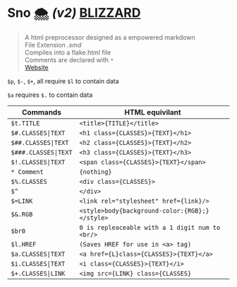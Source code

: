 # Sno 🌨️ *(v2)* [BLIZZARD](https://h)

> A html preprocessor designed as a empowered markdown
> <br/> File Extension *.smd*
> <br/> Compiles into a flake.html file
> <br/> Comments are declared with `*`
> <br/> [Website](https://snowylang.github.io/)

`$p`, `$-`, `$+`, all require `$l` to contain data

`$a` requires `$.` to contain data

|Commands|HTML equivilant|
|-----------|-----------|
|`$t.TITLE`|`<title>{TITLE}</title>`|
|`$#.CLASSES\|TEXT`|`<h1 class={CLASSES}>{TEXT}</h1>`|
|`$##.CLASSES\|TEXT`|`<h2 class={CLASSES}>{TEXT}</h2>`|
|`$###.CLASSES\|TEXT`|`<h3 class={CLASSES}>{TEXT}</h3>`|
|`$!.CLASSES\|TEXT`|`<span class={CLASSES}>{TEXT}</span>`|
|`* Comment`|`{nothing}`|
|`$%.CLASSES`|`<div class={CLASSES}>`|
|`$^`|`</div>`|
|`$=LINK`|`<link rel="stylesheet" href={link}/>`|
|`$&.RGB`|`<style>body{background-color:{RGB};}</style>`|
|`$br0`|`0 is repleaceable with a 1 digit num to <br/>`|
|`$l.HREF`|`(Saves HREF for use in <a> tag)`|
|`$a.CLASSES\|TEXT`|`<a href={L}class={CLASSES}>{TEXT}</a>`|
|`$i.CLASSES\|TEXT`|`<i class={CLASSES}>{TEXT}</i>`|
|`$+.CLASSES\|LINK`|`<img src={LINK} class={CLASSES}`|

